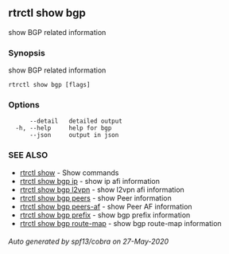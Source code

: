 ## rtrctl show bgp

show BGP related information

### Synopsis


show BGP related information

```
rtrctl show bgp [flags]
```

### Options

```
      --detail   detailed output
  -h, --help     help for bgp
      --json     output in json
```

### SEE ALSO
* [rtrctl show](rtrctl_show.md)	 - Show commands
* [rtrctl show bgp ip](rtrctl_show_bgp_ip.md)	 - show ip afi information
* [rtrctl show bgp l2vpn](rtrctl_show_bgp_l2vpn.md)	 - show l2vpn afi information
* [rtrctl show bgp peers](rtrctl_show_bgp_peers.md)	 - show Peer information
* [rtrctl show bgp peers-af](rtrctl_show_bgp_peers-af.md)	 - show Peer AF information
* [rtrctl show bgp prefix](rtrctl_show_bgp_prefix.md)	 - show bgp prefix information
* [rtrctl show bgp route-map](rtrctl_show_bgp_route-map.md)	 - show bgp route-map information

###### Auto generated by spf13/cobra on 27-May-2020
